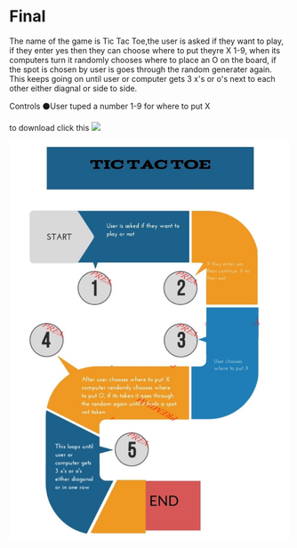# Final

The name of the game is Tic Tac Toe,the user is asked if they want to play, if they enter yes then they can choose where to put theyre X 1-9, when its computers turn it randomly chooses where to place an O on the board, if the spot is chosen by user is goes through the random generater again. This keeps going on until user or computer gets 3 x's or o's next to each other either diagnal or side to side. 

  Controls
⚫User tuped a number 1-9 for where to put X

to download click this <img src = "download pt 1.png" >




<img src="actual flowchart.jpg" >
